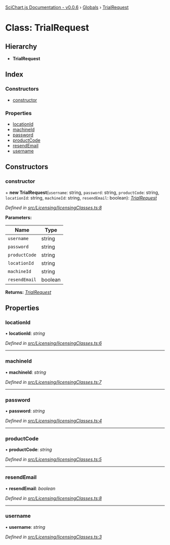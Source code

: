 [SciChart.js Documentation - v0.0.6](../README.md) › [Globals](../globals.md) › [TrialRequest](trialrequest.md)

# Class: TrialRequest

## Hierarchy

* **TrialRequest**

## Index

### Constructors

* [constructor](trialrequest.md#constructor)

### Properties

* [locationId](trialrequest.md#locationid)
* [machineId](trialrequest.md#machineid)
* [password](trialrequest.md#password)
* [productCode](trialrequest.md#productcode)
* [resendEmail](trialrequest.md#resendemail)
* [username](trialrequest.md#username)

## Constructors

###  constructor

\+ **new TrialRequest**(`username`: string, `password`: string, `productCode`: string, `locationId`: string, `machineId`: string, `resendEmail`: boolean): *[TrialRequest](trialrequest.md)*

*Defined in [src/Licensing/licensingClasses.ts:8](https://github.com/ABTSoftware/SciChart.Dev/blob/272ab7fc7f/Web/src/SciChart/src/Licensing/licensingClasses.ts#L8)*

**Parameters:**

Name | Type |
------ | ------ |
`username` | string |
`password` | string |
`productCode` | string |
`locationId` | string |
`machineId` | string |
`resendEmail` | boolean |

**Returns:** *[TrialRequest](trialrequest.md)*

## Properties

###  locationId

• **locationId**: *string*

*Defined in [src/Licensing/licensingClasses.ts:6](https://github.com/ABTSoftware/SciChart.Dev/blob/272ab7fc7f/Web/src/SciChart/src/Licensing/licensingClasses.ts#L6)*

___

###  machineId

• **machineId**: *string*

*Defined in [src/Licensing/licensingClasses.ts:7](https://github.com/ABTSoftware/SciChart.Dev/blob/272ab7fc7f/Web/src/SciChart/src/Licensing/licensingClasses.ts#L7)*

___

###  password

• **password**: *string*

*Defined in [src/Licensing/licensingClasses.ts:4](https://github.com/ABTSoftware/SciChart.Dev/blob/272ab7fc7f/Web/src/SciChart/src/Licensing/licensingClasses.ts#L4)*

___

###  productCode

• **productCode**: *string*

*Defined in [src/Licensing/licensingClasses.ts:5](https://github.com/ABTSoftware/SciChart.Dev/blob/272ab7fc7f/Web/src/SciChart/src/Licensing/licensingClasses.ts#L5)*

___

###  resendEmail

• **resendEmail**: *boolean*

*Defined in [src/Licensing/licensingClasses.ts:8](https://github.com/ABTSoftware/SciChart.Dev/blob/272ab7fc7f/Web/src/SciChart/src/Licensing/licensingClasses.ts#L8)*

___

###  username

• **username**: *string*

*Defined in [src/Licensing/licensingClasses.ts:3](https://github.com/ABTSoftware/SciChart.Dev/blob/272ab7fc7f/Web/src/SciChart/src/Licensing/licensingClasses.ts#L3)*
